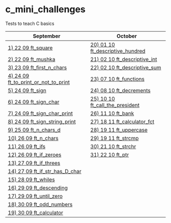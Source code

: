 # c_mini_challenges
Tests to teach C basics

September| October |
-------------|-------------|
[1) 22 09 ft_square](https://github.com/Ysoroko/c_mini_challenges/blob/main/001_22_09_ft_square.MD) | [20) 01 10 ft_descriptive_hundred](https://github.com/Ysoroko/c_mini_challenges/blob/main/020_01_10_ft_descriptive_hundred.MD) |
[2) 22 09 ft_mushka](https://github.com/Ysoroko/c_mini_challenges/blob/main/002_22_09_ft_mushka.MD) |  [21) 02 10 ft_descriptive_int](https://github.com/Ysoroko/c_mini_challenges/blob/main/021_02_10_ft_descriptive_int.MD) |
[3) 23 09 ft_first_n_chars](https://github.com/Ysoroko/c_mini_challenges/blob/main/003_23_09_ft_first_n_chars.MD) | [22) 02 10 ft_descriptive_sum](https://github.com/Ysoroko/c_mini_challenges/blob/main/022_02_10_ft_descriptive_sum.MD) |
[4) 24 09 ft_to_print_or_not_to_print](https://github.com/Ysoroko/c_mini_challenges/blob/main/004_24_09_ft_to_print_or_not_to_print.MD) | [23) 07 10 ft_functions](https://github.com/Ysoroko/c_mini_challenges/blob/main/023_07_10_ft_functions.MD) 
[5) 24 09 ft_sign](https://github.com/Ysoroko/c_mini_challenges/blob/main/005_24_09_ft_sign.MD) |  [24) 08 10 ft_decrements](https://github.com/Ysoroko/c_mini_challenges/blob/main/024_08_10_ft_decrements.MD) |
[6) 24 09 ft_sign_char](https://github.com/Ysoroko/c_mini_challenges/blob/main/006_24_09_ft_sign_char.MD) | [25) 10 10 ft_call_the_president](https://github.com/Ysoroko/c_mini_challenges/blob/main/025_10_10_ft_call_the_president.MD) |
[7) 24 09 ft_sign_char_print](https://github.com/Ysoroko/c_mini_challenges/blob/main/007_24_09_ft_sign_char_print.MD) | [26) 11 10 ft_bank](https://github.com/Ysoroko/c_mini_challenges/blob/main/026_11_10_ft_bank.MD) |
[8) 24 09 ft_sign_string_print](https://github.com/Ysoroko/c_mini_challenges/blob/main/008_24_09_ft_sign_string_print.MD) | [27) 18 11 ft_calculator_fct](https://github.com/Ysoroko/c_mini_challenges/blob/main/027_18_10_ft_calculator_fct.MD) |
[9) 25 09 ft_n_chars_d](https://github.com/Ysoroko/c_mini_challenges/blob/main/009_25_09_ft_n_chars_d.MD) | [28) 19 11 ft_uppercase](https://github.com/Ysoroko/c_mini_challenges/blob/main/028_19_10_ft_uppercase.MD) |
[10) 26 09 ft_n_chars](https://github.com/Ysoroko/c_mini_challenges/blob/main/010_26_09_ft_n_chars.MD) | [29) 19 11 ft_strcmp](https://github.com/Ysoroko/c_mini_challenges/blob/main/029_19_10_ft_strcmp.MD) |
[11) 26 09 ft_ifs](https://github.com/Ysoroko/c_mini_challenges/blob/main/011_26_09_ft_ifs.MD) | [30) 21 10 ft_strchr](https://github.com/Ysoroko/c_mini_challenges/blob/main/030_21_10_ft_strchr.MD) |
[12) 26 09 ft_if_zeroes](https://github.com/Ysoroko/c_mini_challenges/blob/main/012_26_09_ft_if_zeroes.MD) | [31) 22 10 ft_ptr](https://github.com/Ysoroko/c_mini_challenges/blob/main/031_22_10_ft_ptr.MD) |
[13) 27 09 ft_if_threes](https://github.com/Ysoroko/c_mini_challenges/blob/main/013_27_09_ft_if_threes.MD) | |
[14) 27 09 ft_if_str_has_D_char](https://github.com/Ysoroko/c_mini_challenges/blob/main/014_27_09_ft_if_str_has_D_char.MD) | |
[15) 28 09 ft_whiles](https://github.com/Ysoroko/c_mini_challenges/blob/main/015_28_09_ft_whiles.MD) | |
[16) 29 09 ft_descending](https://github.com/Ysoroko/c_mini_challenges/blob/main/016_29_09_ft_descending.MD) | |
[17) 29 09 ft_until_zero](https://github.com/Ysoroko/c_mini_challenges/blob/main/017_29_09_ft_until_zero.MD) | |
[18) 30 09 ft_odd_numbers](https://github.com/Ysoroko/c_mini_challenges/blob/main/018_30_09_ft_odd_numbers.MD) | |
[19) 30 09 ft_calculator](https://github.com/Ysoroko/c_mini_challenges/blob/main/019_30_09_ft_calculator.MD) | |

